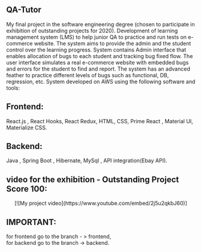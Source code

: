 ## QA-Tutor

My final project in the software engineering degree (chosen to participate in exhibition of outstanding projects for 2020). 
Development of learning management system (LMS) to help junior QA to practice and 
run tests on e-commerce website. The system aims to provide the admin and the 
student control over the learning progress. 
System contains Admin interface that enables allocation of bugs to each student and 
tracking bug fixed flow. The user interface simulates a real e-commerce website with 
embedded bugs and errors for the student to find and report. 
The system has an advanced feather to practice different levels of bugs such as 
functional, DB, regression, etc. 
System developed on AWS using the following software and tools:

## Frontend:
React.js , React Hooks, React Redux, HTML, CSS, Prime React , Material UI, Materialize CSS.

## Backend:
Java , Spring Boot , Hibernate, MySql , API integration(Ebay API).

## video for the exhibition - Outstanding Project Score 100:
<p align="center">
[![My project video](https://www.youtube.com/embed/2j5u2qkbJ60)]</br>
</p>

## IMPORTANT:
for frontend go to the branch - > frontend,                                                                                                                                       
for backend go to the branch -> backend.




